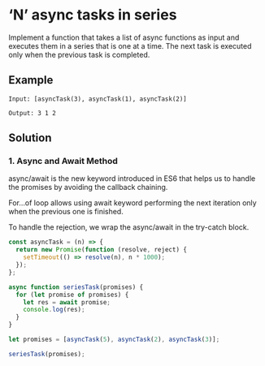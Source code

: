 # ‘N’ async tasks in series

Implement a function that takes a list of async functions as input and executes them in a series that is one at a time. The next task is executed only when the previous task is completed.

## Example

```
Input: [asyncTask(3), asyncTask(1), asyncTask(2)]

Output: 3 1 2
```

## Solution

### 1. Async and Await Method

async/await is the new keyword introduced in ES6 that helps us to handle the promises by avoiding the callback chaining.

For…of loop allows using await keyword performing the next iteration only when the previous one is finished.

To handle the rejection, we wrap the async/await in the try-catch block.

```javascript
const asyncTask = (n) => {
  return new Promise(function (resolve, reject) {
    setTimeout(() => resolve(n), n * 1000);
  });
};

async function seriesTask(promises) {
  for (let promise of promises) {
    let res = await promise;
    console.log(res);
  }
}

let promises = [asyncTask(5), asyncTask(2), asyncTask(3)];

seriesTask(promises);
```
